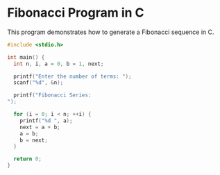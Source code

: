 # Fibonacci Program in C

This program demonstrates how to generate a Fibonacci sequence in C.

```c
#include <stdio.h>

int main() {
  int n, i, a = 0, b = 1, next;

  printf("Enter the number of terms: ");
  scanf("%d", &n);

  printf("Fibonacci Series:
");

  for (i = 0; i < n; ++i) {
    printf("%d ", a);
    next = a + b;
    a = b;
    b = next;
  }

  return 0;
}
```